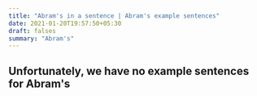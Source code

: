 ```yaml
---
title: "Abram's in a sentence | Abram's example sentences"
date: 2021-01-20T19:57:50+05:30
draft: falses
summary: "Abram's"
---
```

## Unfortunately, we have no example sentences for Abram's                 
